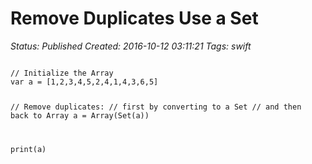 # Remove Duplicates Use a Set

_Status: Published_
_Created: 2016-10-12 03:11:21_
_Tags: swift_

<code>
// Initialize the Array
var a = [1,2,3,4,5,2,4,1,4,3,6,5]

// Remove duplicates:
// first by converting to a Set
// and then back to Array
a = Array(Set(a))

print(a)
</code>